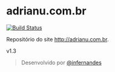 # adrianu.com.br

[![Build Status](https://travis-ci.org/adrianuf22/adrianu.com.br.svg?branch=master)](https://travis-ci.org/adrianuf22/adrianu.com.br)

Repositório do site http://adrianu.com.br.

v1.3
  
> Desenvolvido por [@infernandes](http://twitter.com/infernandes)
